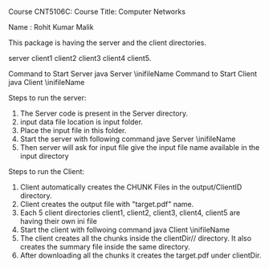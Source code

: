 
Course CNT5106C:
Course Title:  Computer Networks

Name : Rohit Kumar Malik


This package is having the server and the client directories. 

server client1 client2 client3 client4 client5.


Command to Start Server
	java Server \inifileName
Command to Start Client
	java Client \inifileName


Steps to run the server:

1. The Server code is present in the Server directory. 
2. input data file location is input folder.
3. Place the input file in this folder. 
4. Start the server with following command
   	jave Server \inifileName
5. Then server will ask for input file
	give the input file name available in the input directory


Steps to run the Client:
1. Client automatically creates the CHUNK Files in the output/ClientID directory.
2. Client creates the output file with "target.pdf" name.
3. Each 5 client directories client1, client2, client3, client4, client5 are having their own ini file
4. Start the client with follwoing command
	java Client \inifileName
5. The client creates all the chunks inside the clientDir/<ClientId>/ directory. It also creates the 
   summary file inside the same directory.
6. After downloading all the chunks it creates the target.pdf under clientDir.
